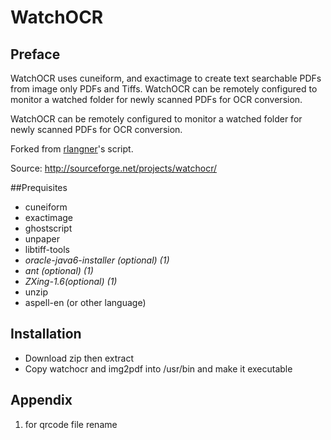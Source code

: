 # WatchOCR

## Preface
WatchOCR uses cuneiform, and exactimage to create text searchable PDFs from image only PDFs and Tiffs. WatchOCR can be remotely configured to monitor a watched folder for newly scanned PDFs for OCR conversion.

WatchOCR can be remotely configured to monitor a watched folder for newly scanned PDFs for OCR conversion.

Forked from [rlangner](https://sourceforge.net/u/rlangner/profile/)'s script.

Source: http://sourceforge.net/projects/watchocr/

##Prequisites
* cuneiform
* exactimage
* ghostscript
* unpaper
* libtiff-tools
* *oracle-java6-installer (optional) (1)*
* *ant (optional) (1)*
* *ZXing-1.6(optional) (1)*
* unzip
* aspell-en (or other language)

## Installation
* Download zip then extract
* Copy watchocr and img2pdf into /usr/bin and make it executable

## Appendix
1) for qrcode file rename
